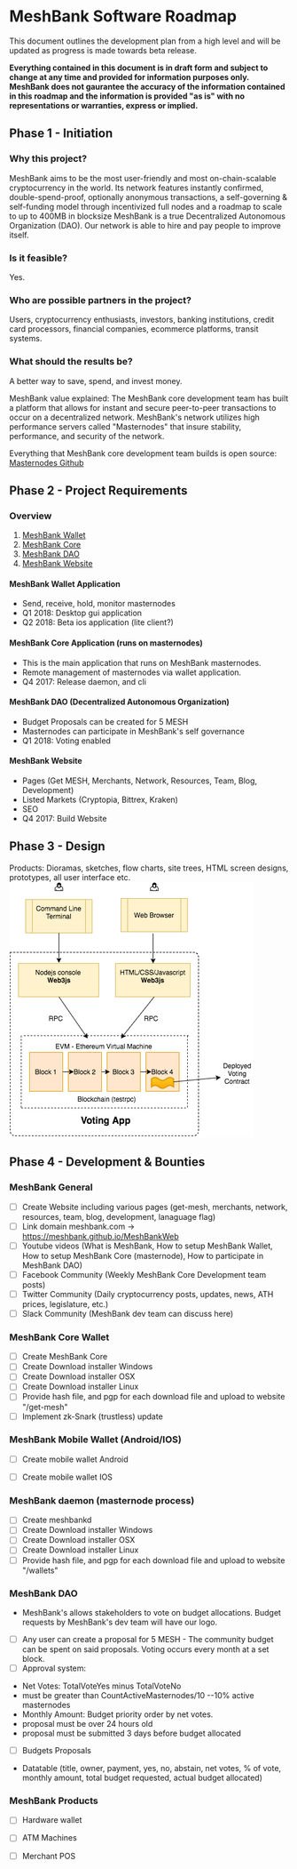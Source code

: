 # MeshBank Software Roadmap
This document outlines the development plan from a high level and will be updated as progress is made towards beta release. 

**Everything contained in this document is in draft form and subject to change at any time and provided for information purposes only.  MeshBank does not gaurantee the accuracy of the information contained in this roadmap and the information is provided "as is" with no representations or warranties, express or implied.**

## Phase 1 - Initiation
### Why this project?
MeshBank aims to be the most user-friendly and most on-chain-scalable cryptocurrency in the world.
Its network features instantly confirmed, double-spend-proof, optionally anonymous transactions, a self-governing & self-funding model through incentivized full nodes and a roadmap to scale to up to 400MB in blocksize
MeshBank is a true Decentralized Autonomous Organization (DAO). Our network is able to hire and pay people to improve itself.
### Is it feasible?
Yes. 
### Who are possible partners in the project?
Users, cryptocurrency enthusiasts, investors, banking institutions, credit card processors, financial companies, ecommerce platforms, transit systems.
### What should the results be? 
A better way to save, spend, and invest money. 

MeshBank value explained:
The MeshBank core development team has built a platform that allows for instant and secure peer-to-peer transactions to occur on a decentralized network. MeshBank's network utilizes high performance servers called "Masternodes" that insure stability, performance, and security of the network. 

Everything that MeshBank core development team builds is open source: [Masternodes Github](https://github.com/meshbank/meshbank)

## Phase 2 - Project Requirements
### Overview
1. [MeshBank Wallet](#meshbank-wallet-application)
2. [MeshBank Core](#meshbank-core-application-runs-on-validator-nodes)
3. [MeshBank DAO](#meshbank-dao-decentralized-autonomous-organization)
4. [MeshBank Website](#meshbank-website)


#### MeshBank Wallet Application
- Send, receive, hold, monitor masternodes
- Q1 2018: Desktop gui application
- Q2 2018: Beta ios application (lite client?)

#### MeshBank Core Application (runs on masternodes)
- This is the main application that runs on MeshBank masternodes. 
- Remote management of masternodes via wallet application.
- Q4 2017: Release daemon, and cli

#### MeshBank DAO (Decentralized Autonomous Organization)
- Budget Proposals can be created for 5 MESH
- Masternodes can participate in MeshBank's self governance
- Q1 2018: Voting enabled

#### MeshBank Website
- Pages (Get MESH, Merchants, Network, Resources, Team, Blog, Development)
- Listed Markets (Cryptopia, Bittrex, Kraken)
- SEO
- Q4 2017: Build Website

## Phase 3 - Design
Products:
Dioramas, sketches, flow charts, site trees, HTML screen designs, prototypes, all user interface etc.
![DAO Voting Application](/images/dao-voting.png)

## Phase 4 - Development & Bounties
### MeshBank General
- [ ] Create Website including various pages (get-mesh, merchants, network, resources, team, blog, development, lanaguage flag)
- [ ] Link domain meshbank.com -> https://meshbank.github.io/MeshBankWeb
- [ ] Youtube videos (What is MeshBank, How to setup MeshBank Wallet, How to setup MeshBank Core (masternode), How to participate in MeshBank DAO)
- [ ] Facebook Community (Weekly MeshBank Core Development team posts)
- [ ] Twitter Community (Daily cryptocurrency posts, updates, news, ATH prices, legislature, etc.)
- [ ] Slack Community (MeshBank dev team can discuss here)

### MeshBank Core Wallet
- [ ] Create MeshBank Core
- [ ] Create Download installer Windows
- [ ] Create Download installer OSX
- [ ] Create Download installer Linux
- [ ] Provide hash file, and pgp for each download file and upload to website "/get-mesh"
- [ ] Implement zk-Snark (trustless) update 

### MeshBank Mobile Wallet (Android/IOS)
- [ ] Create mobile wallet Android
- [ ] Create mobile wallet IOS


### MeshBank daemon (masternode process)
- [ ] Create meshbankd
- [ ] Create Download installer Windows
- [ ] Create Download installer OSX
- [ ] Create Download installer Linux
- [ ] Provide hash file, and pgp for each download file and upload to website "/wallets"

### MeshBank DAO
- MeshBank's allows stakeholders to vote on budget allocations. Budget requests by MeshBank's dev team will have our logo. 
- [ ] Any user can create a proposal for 5 MESH
      - The community budget can be spent on said proposals. Voting occurs every month at a set block.
- [ ] Approval system:
- Net Votes: TotalVoteYes minus TotalVoteNo 
- must be greater than CountActiveMasternodes/10 --10% active masternodes
- Monthly Amount: Budget priority order by net votes. 
- proposal must be over 24 hours old
- proposal must be submitted 3 days before budget allocated
- [ ] Budgets Proposals
- Datatable (title, owner, payment, yes, no, abstain, net votes, % of vote, monthly amount, total budget requested, actual budget allocated)


### MeshBank Products
- [ ] Hardware wallet
- [ ] ATM Machines
- [ ] Merchant POS

